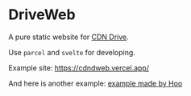 # DriveWeb

A pure static website for [CDN Drive](https://github.com/apachecn/CDNDrive).

Use `parcel` and `svelte` for developing.

Example site: <https://cdndweb.vercel.app/>

And here is another example: [example made by Hoo](https://cdndweb.vercel.app/#link=bdex://21935a6a45330fb9a6afa8b65a4ab3911a9d2999)
